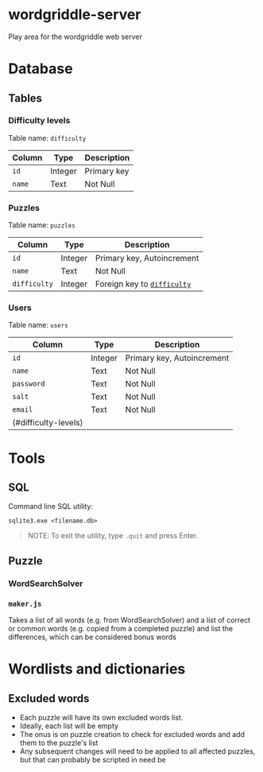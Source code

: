 # wordgriddle-server
Play area for the wordgriddle web server

# Database
## Tables
### Difficulty levels
Table name: ```difficulty```

| Column | Type | Description |
| ------ | ---- | ----------- |
| ```id``` | Integer | Primary key |
| ```name``` | Text | Not Null |

### Puzzles
Table name: ```puzzles```

| Column | Type | Description |
| ------ | ---- | ----------- |
| ```id``` | Integer | Primary key, Autoincrement |
| ```name``` | Text | Not Null |
| ```difficulty``` | Integer | Foreign key to [```difficulty```](#difficulty-levels) |


### Users
Table name: ```users```

| Column | Type | Description |
| ------ | ---- | ----------- |
| ```id``` | Integer | Primary key, Autoincrement |
| ```name``` | Text | Not Null |
| ```password``` | Text | Not Null |
| ```salt``` | Text | Not Null |
| ```email``` | Text | Not Null |
(#difficulty-levels) |

###  

# Tools
## SQL
Command line SQL utility:
```shell
sqlite3.exe <filename.db>
```
> NOTE: To exit the utility, type ```.quit``` and press Enter.

## Puzzle
### WordSearchSolver
### ```maker.js```
Takes a list of all words (e.g. from WordSearchSolver) and a list of correct or common words (e.g. copied from a completed puzzle) and list the differences,
which can be considered bonus words

# Wordlists and dictionaries
## Excluded words
* Each puzzle will have its own excluded words list.
* Ideally, each list will be empty
* The onus is on puzzle creation to check for excluded words and add them to the puzzle's list
* Any subsequent changes will need to be applied to all affected puzzles, but that can probably be scripted in need be